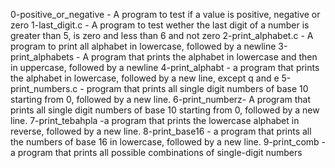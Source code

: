 0-positive_or_negative - A program to test if a value is positive, negative or zero
1-last_digit.c - A program to test wether the last digit of a number is greater than 5, is zero  and less than 6 and not zero
2-print_alphabet.c - A program to print all alphabet in lowercase, followed by a newline
3-print_alphabets - A program that prints the alphabet in lowercase and then in uppercase, followed by a newline
4-print_alphabt - a program that prints the alphabet in lowercase, followed by a new line, except q and e
5-print_numbers.c - program that prints all single digit numbers of base 10 starting from 0, followed by a new line.
6-print_numberz- A program that prints all single digit numbers of base 10 starting from 0, followed by a new line.
7-print_tebahpla -a program that prints the lowercase alphabet in reverse, followed by a new line.
8-print_base16 - a program that prints all the numbers of base 16 in lowercase, followed by a new line.
9-print_comb - a program that prints all possible combinations of single-digit numbers
